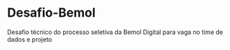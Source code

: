 # Desafio-Bemol
Desafio técnico do processo seletiva da Bemol Digital para vaga no time de dados e projeto
